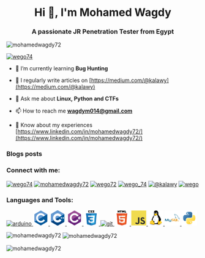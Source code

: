 <h1 align="center">Hi 👋, I'm Mohamed Wagdy</h1>
<h3 align="center">A passionate JR Penetration Tester from Egypt</h3>

<p align="left"> <img src="https://komarev.com/ghpvc/?username=mohamedwagdy72&label=Profile%20views&color=0e75b6&style=flat" alt="mohamedwagdy72" /> </p>


<p align="left"> <a href="https://twitter.com/wego74" target="blank"><img src="https://img.shields.io/twitter/follow/wego74?logo=twitter&style=for-the-badge" alt="wego74" /></a> </p>

- 🌱 I’m currently learning **Bug Hunting**

- 📝 I regularly write articles on [https://medium.com/@kalawy](https://medium.com/@kalawy)

- 💬 Ask me about **Linux, Python and CTFs**

- 📫 How to reach me **wagdym014@gmail.com**

- 📄 Know about my experiences [https://www.linkedin.com/in/mohamedwagdy72/](https://www.linkedin.com/in/mohamedwagdy72/)

### Blogs posts
<!-- BLOG-POST-LIST:START -->
<!-- BLOG-POST-LIST:END -->

<h3 align="left">Connect with me:</h3>
<p align="left">
<a href="https://twitter.com/wego74" target="blank"><img align="center" src="https://raw.githubusercontent.com/rahuldkjain/github-profile-readme-generator/master/src/images/icons/Social/twitter.svg" alt="wego74" height="30" width="40" /></a>
<a href="https://linkedin.com/in/mohamedwagdy72" target="blank"><img align="center" src="https://raw.githubusercontent.com/rahuldkjain/github-profile-readme-generator/master/src/images/icons/Social/linked-in-alt.svg" alt="mohamedwagdy72" height="30" width="40" /></a>
<a href="https://fb.com/wego72" target="blank"><img align="center" src="https://raw.githubusercontent.com/rahuldkjain/github-profile-readme-generator/master/src/images/icons/Social/facebook.svg" alt="wego72" height="30" width="40" /></a>
<a href="https://instagram.com/wego_74" target="blank"><img align="center" src="https://raw.githubusercontent.com/rahuldkjain/github-profile-readme-generator/master/src/images/icons/Social/instagram.svg" alt="wego_74" height="30" width="40" /></a>
<a href="https://medium.com/@kalawy" target="blank"><img align="center" src="https://raw.githubusercontent.com/rahuldkjain/github-profile-readme-generator/master/src/images/icons/Social/medium.svg" alt="@kalawy" height="30" width="40" /></a>
<a href="https://codeforces.com/profile/wego" target="blank"><img align="center" src="https://raw.githubusercontent.com/rahuldkjain/github-profile-readme-generator/master/src/images/icons/Social/codeforces.svg" alt="wego" height="30" width="40" /></a>
</p>

<h3 align="left">Languages and Tools:</h3>
<p align="left"> <a href="https://www.arduino.cc/" target="_blank" rel="noreferrer"> <img src="https://cdn.worldvectorlogo.com/logos/arduino-1.svg" alt="arduino" width="40" height="40"/> </a> <a href="https://www.cprogramming.com/" target="_blank" rel="noreferrer"> <img src="https://raw.githubusercontent.com/devicons/devicon/master/icons/c/c-original.svg" alt="c" width="40" height="40"/> </a> <a href="https://www.w3schools.com/cpp/" target="_blank" rel="noreferrer"> <img src="https://raw.githubusercontent.com/devicons/devicon/master/icons/cplusplus/cplusplus-original.svg" alt="cplusplus" width="40" height="40"/> </a> <a href="https://www.w3schools.com/cs/" target="_blank" rel="noreferrer"> <img src="https://raw.githubusercontent.com/devicons/devicon/master/icons/csharp/csharp-original.svg" alt="csharp" width="40" height="40"/> </a> <a href="https://www.w3schools.com/css/" target="_blank" rel="noreferrer"> <img src="https://raw.githubusercontent.com/devicons/devicon/master/icons/css3/css3-original-wordmark.svg" alt="css3" width="40" height="40"/> </a> <a href="https://git-scm.com/" target="_blank" rel="noreferrer"> <img src="https://www.vectorlogo.zone/logos/git-scm/git-scm-icon.svg" alt="git" width="40" height="40"/> </a> <a href="https://www.w3.org/html/" target="_blank" rel="noreferrer"> <img src="https://raw.githubusercontent.com/devicons/devicon/master/icons/html5/html5-original-wordmark.svg" alt="html5" width="40" height="40"/> </a> <a href="https://developer.mozilla.org/en-US/docs/Web/JavaScript" target="_blank" rel="noreferrer"> <img src="https://raw.githubusercontent.com/devicons/devicon/master/icons/javascript/javascript-original.svg" alt="javascript" width="40" height="40"/> </a> <a href="https://www.linux.org/" target="_blank" rel="noreferrer"> <img src="https://raw.githubusercontent.com/devicons/devicon/master/icons/linux/linux-original.svg" alt="linux" width="40" height="40"/> </a> <a href="https://www.mysql.com/" target="_blank" rel="noreferrer"> <img src="https://raw.githubusercontent.com/devicons/devicon/master/icons/mysql/mysql-original-wordmark.svg" alt="mysql" width="40" height="40"/> </a> <a href="https://www.python.org" target="_blank" rel="noreferrer"> <img src="https://raw.githubusercontent.com/devicons/devicon/master/icons/python/python-original.svg" alt="python" width="40" height="40"/> </a> </p>

<p><img align="left" src="https://github-readme-stats.vercel.app/api/top-langs?username=mohamedwagdy7&show_icons=true&locale=en&layout=compact" alt="mohamedwagdy72" /></p>

<p>&nbsp;<img align="center" src="https://github-readme-stats.vercel.app/api?username=mohamedwagdy7&show_icons=true&locale=en" alt="mohamedwagdy72" /></p>

<p><img align="center" src="https://github-readme-streak-stats.herokuapp.com/?user=mohamedwagdy7&" alt="mohamedwagdy72" /></p>

